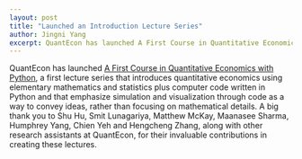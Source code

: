 ```yaml
---
layout: post
title: "Launched an Introduction Lecture Series"
author: Jingni Yang
excerpt: QuantEcon has launched A First Course in Quantitative Economics with Python.
---
```


QuantEcon has launched [A First Course in Quantitative Economics with Python](https://intro.quantecon.org/intro.html), a first lecture series that introduces quantitative economics using elementary mathematics and statistics plus computer code written in Python and that emphasize simulation and visualization through code as a way to convey ideas, rather than focusing on mathematical details. A big thank you to Shu Hu, Smit Lunagariya, Matthew McKay, Maanasee Sharma, Humphrey Yang, Chien Yeh and Hengcheng Zhang, along with other research assistants at QuantEcon, for their invaluable contributions in creating these lectures.